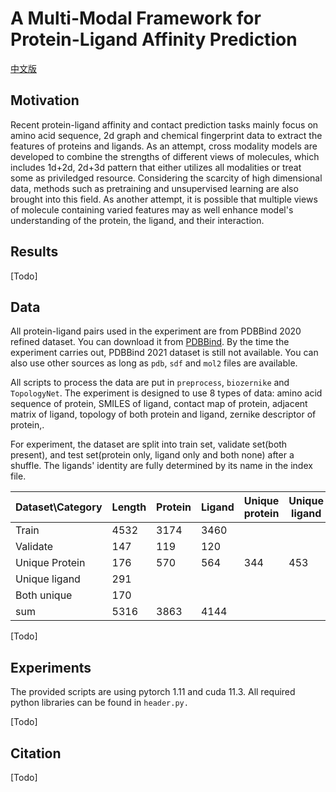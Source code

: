 # A Multi-Modal Framework for Protein-Ligand Affinity Prediction

[中文版](README_zh.md)

## Motivation

Recent protein-ligand affinity and contact prediction tasks mainly focus on amino acid sequence, 2d graph and chemical fingerprint data to extract the features of proteins and ligands. As an attempt, cross modality models are developed to combine the strengths of different views of molecules, which includes 1d+2d, 2d+3d pattern that either utilizes all modalities or treat some as priviledged resource. Considering the scarcity of high dimensional data, methods such as pretraining and unsupervised learning are also brought into this field. As another attempt, it is possible that multiple views of molecule containing varied features may as well enhance model's understanding of the protein, the ligand, and their interaction.

## Results

[Todo]

## Data

All protein-ligand pairs used in the experiment are from PDBBind 2020 refined dataset. You can download it from [PDBBind](http://pdbbind.org.cn/). By the time the experiment carries out, PDBBind 2021 dataset is still not available. You can also use other sources as long as `pdb`, `sdf` and `mol2` files are available.

All scripts to process the data are put in `preprocess`, `biozernike` and `TopologyNet`. The experiment is designed to use 8 types of data: amino acid sequence of protein, SMILES of ligand, contact map of protein, adjacent matrix of ligand, topology of both protein and ligand, zernike descriptor of protein,.

For experiment, the dataset are split into train set, validate set(both present), and test set(protein only, ligand only and both none) after a shuffle. The ligands' identity are fully determined by its name in the index file.

| Dataset\Category | Length | Protein | Ligand | Unique protein | Unique ligand |
| ---------------- | ------ | ------- | ------ | -------------- | ------------- |
| Train            | 4532   | 3174    | 3460   |                |               |
| Validate         | 147    | 119     | 120    |                |               |
| Unique Protein   | 176    | 570     | 564    | 344            | 453           |
| Unique ligand    | 291    |         |        |                |               |
| Both unique      | 170    |         |        |                |               |
| sum              | 5316   | 3863    | 4144   |                |               |

[Todo]

## Experiments

The provided scripts are using pytorch 1.11 and cuda 11.3.  All required python libraries can be found in `header.py.`

[Todo]

## Citation

[Todo]
